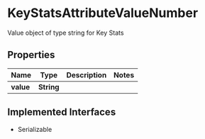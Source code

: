 

# KeyStatsAttributeValueNumber

Value object of type string for Key Stats

## Properties

Name | Type | Description | Notes
------------ | ------------- | ------------- | -------------
**value** | **String** |  | 


## Implemented Interfaces

* Serializable


